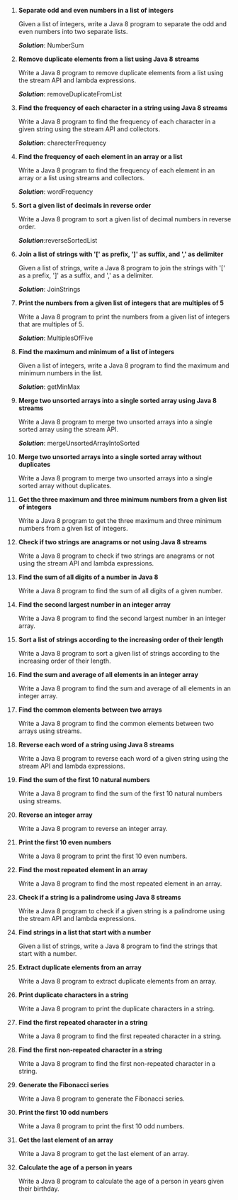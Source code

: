 
1. **Separate odd and even numbers in a list of integers**

    Given a list of integers, write a Java 8 program to separate the odd and even numbers into two separate lists.
    
    **_Solution_**: NumberSum

2. **Remove duplicate elements from a list using Java 8 streams**

    Write a Java 8 program to remove duplicate elements from a list using the stream API and lambda expressions.

   **_Solution_**: removeDuplicateFromList

3. **Find the frequency of each character in a string using Java 8 streams**

    Write a Java 8 program to find the frequency of each character in a given string using the stream API and collectors.

   **_Solution_**: charecterFrequency

4. **Find the frequency of each element in an array or a list**

    Write a Java 8 program to find the frequency of each element in an array or a list using streams and collectors.
   
   **_Solution_**: wordFrequency
5. **Sort a given list of decimals in reverse order**

    Write a Java 8 program to sort a given list of decimal numbers in reverse order.

   **_Solution_**:reverseSortedList
6. **Join a list of strings with '[' as prefix, ']' as suffix, and ',' as delimiter**

    Given a list of strings, write a Java 8 program to join the strings with '[' as a prefix, ']' as a suffix, and ',' as a delimiter.

    **_Solution_**: JoinStrings
7. **Print the numbers from a given list of integers that are multiples of 5**

    Write a Java 8 program to print the numbers from a given list of integers that are multiples of 5.
  
    **_Solution_**: MultiplesOfFive
8. **Find the maximum and minimum of a list of integers**

    Given a list of integers, write a Java 8 program to find the maximum and minimum numbers in the list.

   **_Solution_**: getMinMax
9. **Merge two unsorted arrays into a single sorted array using Java 8 streams**

    Write a Java 8 program to merge two unsorted arrays into a single sorted array using the stream API.

   **_Solution_**: mergeUnsortedArrayIntoSorted
10. **Merge two unsorted arrays into a single sorted array without duplicates**

    Write a Java 8 program to merge two unsorted arrays into a single sorted array without duplicates.
11. **Get the three maximum and three minimum numbers from a given list of integers**

    Write a Java 8 program to get the three maximum and three minimum numbers from a given list of integers.

12. **Check if two strings are anagrams or not using Java 8 streams**

    Write a Java 8 program to check if two strings are anagrams or not using the stream API and lambda expressions.

13. **Find the sum of all digits of a number in Java 8**

    Write a Java 8 program to find the sum of all digits of a given number.

14. **Find the second largest number in an integer array**

    Write a Java 8 program to find the second largest number in an integer array.

15. **Sort a list of strings according to the increasing order of their length**

    Write a Java 8 program to sort a given list of strings according to the increasing order of their length.

16. **Find the sum and average of all elements in an integer array**

    Write a Java 8 program to find the sum and average of all elements in an integer array.

17. **Find the common elements between two arrays**

    Write a Java 8 program to find the common elements between two arrays using streams.

18. **Reverse each word of a string using Java 8 streams**

    Write a Java 8 program to reverse each word of a given string using the stream API and lambda expressions.

19. **Find the sum of the first 10 natural numbers**

    Write a Java 8 program to find the sum of the first 10 natural numbers using streams.

20. **Reverse an integer array**

    Write a Java 8 program to reverse an integer array.

21. **Print the first 10 even numbers**

    Write a Java 8 program to print the first 10 even numbers.

22. **Find the most repeated element in an array**

    Write a Java 8 program to find the most repeated element in an array.

23. **Check if a string is a palindrome using Java 8 streams**

    Write a Java 8 program to check if a given string is a palindrome using the stream API and lambda expressions.

24. **Find strings in a list that start with a number**

    Given a list of strings, write a Java 8 program to find the strings that start with a number.

25. **Extract duplicate elements from an array**

    Write a Java 8 program to extract duplicate elements from an array.

26. **Print duplicate characters in a string**

    Write a Java 8 program to print the duplicate characters in a string.

27. **Find the first repeated character in a string**

    Write a Java 8 program to find the first repeated character in a string.

28. **Find the first non-repeated character in a string**

    Write a Java 8 program to find the first non-repeated character in a string.

29. **Generate the Fibonacci series**

    Write a Java 8 program to generate the Fibonacci series.

30. **Print the first 10 odd numbers**

    Write a Java 8 program to print the first 10 odd numbers.

31. **Get the last element of an array**

    Write a Java 8 program to get the last element of an array.

32. **Calculate the age of a person in years**

    Write a Java 8 program to calculate the age of a person in years given their birthday.
